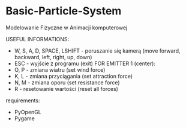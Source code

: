 # Basic-Particle-System
Modelowanie Fizyczne w Animacji komputerowej


USEFUL INFORMATIONS:
- W, S, A, D, SPACE, LSHIFT - poruszanie się kamerą (move forward, backward, left, right, up, down)
- ESC - wyjście z programu (exit)
FOR EMITTER 1 (center):
- O, P - zmiana wiatru (set wind force)  
- K, L - zmiana przyciągania (set attraction force)
- N, M - zmiana oporu (set resistance force)
- R - resetowanie wartości (reset all forces)

requirements:
- PyOpenGL
- Pygame

